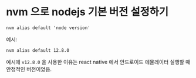 # nvm 으로 nodejs 기본 버전 설정하기

`nvm alias default 'node version'`

예시:

`nvm alias default 12.8.0`

예시에 `v12.8.0` 을 사용한 이유는 react native 에서 안드로이드 에뮬레이터 실행할 때 안정적인 버전이었음.